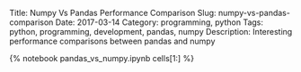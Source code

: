Title: Numpy Vs Pandas Performance Comparison
Slug: numpy-vs-pandas-comparison
Date: 2017-03-14
Category: programming, python
Tags: python, programming, development, pandas, numpy
Description: Interesting performance comparisons between pandas and numpy

{% notebook  pandas_vs_numpy.ipynb cells[1:]  %}

